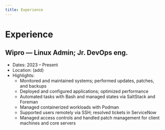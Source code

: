 ```yaml
---
title: Experience
---
```


# Experience

## Wipro — Linux Admin; Jr. DevOps eng.

- Dates: 2023 – Present
- Location: (add)
- Highlights:
  - Monitored and maintained systems; performed updates, patches, and backups
  - Deployed and configured applications; optimized performance
  - Automated tasks with Bash and managed states via SaltStack and Foreman
  - Managed containerized workloads with Podman
  - Supported users remotely via SSH; resolved tickets in ServiceNow
  - Managed access controls and handled patch management for client machines and core servers
